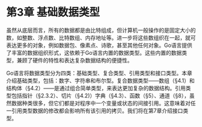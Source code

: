 # 第3章 基础数据类型

虽然从底层而言，所有的数据都是由比特组成，但计算机一般操作的是固定大小的数，如整数、浮点数、比特数组、内存地址等。进一步将这些数组织在一起，就可表达更多的对象，例如数据包、像素点、诗歌，甚至其他任何对象。Go语言提供了丰富的数据组织形式，这依赖于Go语言内置的数据类型。这些内置的数据类型，兼顾了硬件的特性和表达复杂数据结构的便捷性。

Go语言将数据类型分为四类：基础类型、复合类型、引用类型和接口类型。本章介绍基础类型，包括：数字、字符串和布尔型。复合数据类型——数组（§4.1）和结构体（§4.2）——是通过组合简单类型，来表达更加复杂的数据结构。引用类型包括指针（§2.3.2）、切片（§4.2)）字典（§4.3）、函数（§5）、通道（§8），虽然数据种类很多，但它们都是对程序中一个变量或状态的间接引用。这意味着对任一引用类型数据的修改都会影响所有该引用的拷贝。我们将在第7章介绍接口类型。
